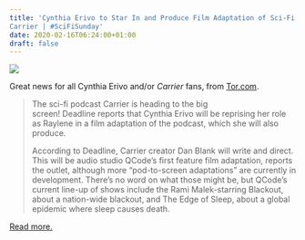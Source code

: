 ```yaml
---
title: 'Cynthia Erivo to Star In and Produce Film Adaptation of Sci-Fi Podcast
Carrier | #SciFiSunday'
date: 2020-02-16T06:24:00+01:00
draft: false
---
```


![](https://cdn-blog.adafruit.com/uploads/2020/02/cynthiaerivo-600x298.png)

Great news for all Cynthia Erivo and/or _Carrier_ fans, from [Tor.com](https://www.tor.com/2020/02/12/cynthia-erivo-to-star-in-and-produce-film-adaptation-of-sci-fi-podcast-carrier/).

> The sci-fi podcast Carrier is heading to the big screen! Deadline reports that Cynthia Erivo will be reprising her role as Raylene in a film adaptation of the podcast, which she will also produce.
> 
> According to Deadline, Carrier creator Dan Blank will write and direct. This will be audio studio QCode’s first feature film adaptation, reports the outlet, although more “pod-to-screen adaptations” are currently in development. There’s no word on what those might be, but QCode’s current line-up of shows include the Rami Malek-starring Blackout, about a nation-wide blackout, and The Edge of Sleep, about a global epidemic where sleep causes death.

[Read more.](https://www.tor.com/2020/02/12/cynthia-erivo-to-star-in-and-produce-film-adaptation-of-sci-fi-podcast-carrier/)